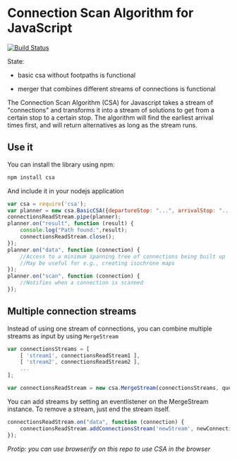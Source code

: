# Connection Scan Algorithm for JavaScript
[![Build Status](https://travis-ci.org/linkedconnections/csa.js.svg)](https://travis-ci.org/linkedconnections/csa.js)

State:

* basic csa without footpaths is functional

* merger that combines different streams of connections is functional

The Connection Scan Algorithm (CSA) for Javascript takes a stream of "connections" and transforms it into a stream of solutions to get from a certain stop to a certain stop. The algorithm will find the earliest arrival times first, and will return alternatives as long as the stream runs.

## Use it

You can install the library using npm:

```bash
npm install csa
```

And include it in your nodejs application
```javascript
var csa = require('csa');
var planner = new csa.BasicCSA({departureStop: "...", arrivalStop: "...",departureTime:new Date()});
connectionsReadStream.pipe(planner);
planner.on("result", function (result) {
    console.log("Path found:",result);
    connectionsReadStream.close();
});
planner.on("data", function (connection) {
    //Access to a minimum spanning tree of connections being built up
    //May be useful for e.g., creating isochrone maps
});
planner.on("scan", function (connection) {
    //Notifies when a connection is scanned
});
```

## Multiple connection streams

Instead of using one stream of connections, you can combine multiple streams as input by using `MergeStream`
```javascript
var connectionsStreams = [
	[ 'stream1', connectionsReadStream1 ],
	[ 'stream2', connectionsReadStream2 ],
	...
];

var connectionsReadStream = new csa.MergeStream(connectionsStreams, query.departureTime);
```

You can add streams by setting an eventlistener on the MergeStream instance.
To remove a stream, just end the stream itself.
```javascript
connectionsReadStream.on("data", function (connection) {
	connectionsReadStream.addConnectionsStream('newStream', newConnectionsReadStream);
});
```

_Protip: you can use browserify on this repo to use CSA in the browser_
